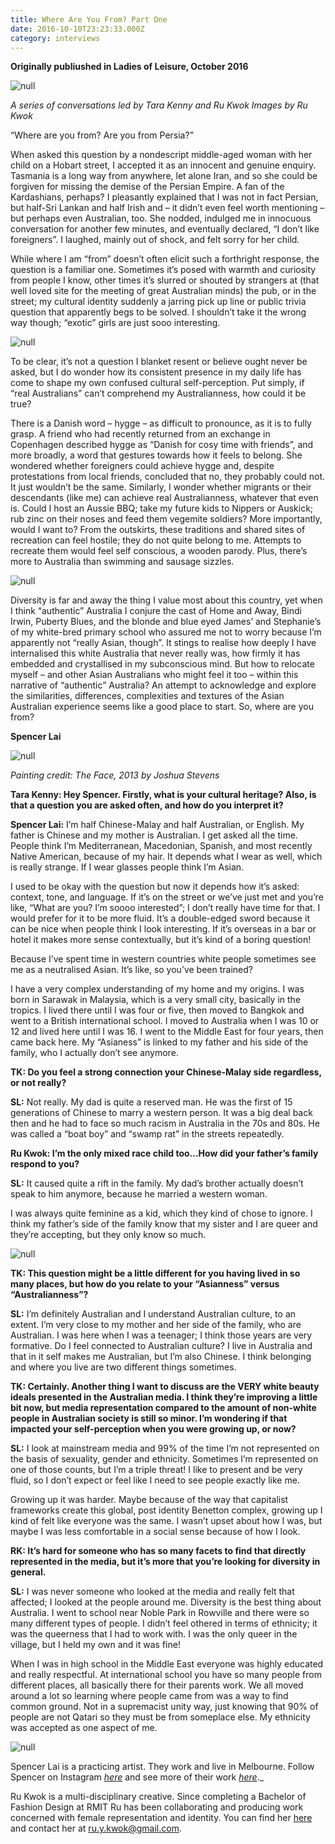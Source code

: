 ```yaml
---
title: Where Are You From? Part One
date: 2016-10-10T23:23:33.000Z
category: interviews
---
```

**Originally publiushed in Ladies of Leisure, October 2016**

![null](/img/wayf-tara-k1.jpg)

_A series of conversations led by Tara Kenny and Ru Kwok
Images by Ru Kwok_

“Where are you from? Are you from Persia?” 

When asked this question by a nondescript middle-aged woman with her child on a Hobart street, I accepted it as an innocent and genuine enquiry. Tasmania is a long way from anywhere, let alone Iran, and so she could be forgiven for missing the demise of the Persian Empire. A fan of the Kardashians, perhaps? I pleasantly explained that I was not in fact Persian, but half-Sri Lankan and half Irish and – it didn’t even feel worth mentioning – but perhaps even Australian, too. She nodded, indulged me in innocuous conversation for another few minutes, and eventually declared, “I don’t like foreigners”. I laughed, mainly out of shock, and felt sorry for her child. 

While where I am “from” doesn’t often elicit such a forthright response, the question is a familiar one. Sometimes it’s posed with warmth and curiosity from people I know, other times it’s slurred or shouted by strangers at (that well loved site for the meeting of great Australian minds) the pub, or in the street; my cultural identity suddenly a jarring pick up line or public trivia question that apparently begs to be solved. I shouldn’t take it the wrong way though; “exotic” girls are just sooo interesting.

![null](/img/wayftarak3b.jpg)

To be clear, it’s not a question I blanket resent or believe ought never be asked, but I do wonder how its consistent presence in my daily life has come to shape my own confused cultural self-perception. Put simply, if “real Australians” can’t comprehend my Australianness, how could it be true?

There is a Danish word – hygge – as difficult to pronounce, as it is to fully grasp. A friend who had recently returned from an exchange in Copenhagen described hygge as “Danish for cosy time with friends”, and more broadly, a word that gestures towards how it feels to belong. She wondered whether foreigners could achieve hygge and, despite protestations from local friends, concluded that no, they probably could not. It just wouldn’t be the same. Similarly, I wonder whether migrants or their descendants (like me) can achieve real Australianness, whatever that even is. Could I host an Aussie BBQ; take my future kids to Nippers or Auskick; rub zinc on their noses and feed them vegemite soldiers? More importantly, would I want to? From the outskirts, these traditions and shared sites of recreation can feel hostile; they do not quite belong to me. Attempts to recreate them would feel self conscious, a wooden parody. Plus, there’s more to Australia than swimming and sausage sizzles. 

![null](/img/wayf-tara-k4-2.jpg)

Diversity is far and away the thing I value most about this country, yet when I think “authentic” Australia I conjure the cast of Home and Away, Bindi Irwin, Puberty Blues, and the blonde and blue eyed James’ and Stephanie’s of my white-bred primary school who assured me not to worry because I’m apparently not “really Asian, though”. It stings to realise how deeply I have internalised this white Australia that never really was, how firmly it has embedded and crystallised in my subconscious mind. But how to relocate myself – and other Asian Australians who might feel it too – within this narrative of “authentic” Australia? An attempt to acknowledge and explore the similarities, differences, complexities and textures of the Asian Australian experience seems like a good place to start. So, where are you from?

**Spencer Lai**

![null](/img/wayfspencer1b_1000.jpg)

_Painting credit: The Face, 2013 by Joshua Stevens_

**Tara Kenny: Hey Spencer. Firstly, what is your cultural heritage? Also, is that a question you are asked often, and how do you interpret it?**

**Spencer Lai:** I’m half Chinese-Malay and half Australian, or English. My father is Chinese and my mother is Australian. I get asked all the time. People think I’m Mediterranean, Macedonian, Spanish, and most recently Native American, because of my hair. It depends what I wear as well, which is really strange. If I wear glasses people think I’m Asian. 

I used to be okay with the question but now it depends how it’s asked: context, tone, and language. If it’s on the street or we’ve just met and you’re like, “What are you? I’m soooo interested”; I don’t really have time for that. I would prefer for it to be more fluid. It’s a double-edged sword because it can be nice when people think I look interesting. If it’s overseas in a bar or hotel it makes more sense contextually, but it’s kind of a boring question!

Because I’ve spent time in western countries white people sometimes see me as a neutralised Asian. It’s like, so you’ve been trained?

I have a very complex understanding of my home and my origins. I was born in Sarawak in Malaysia, which is a very small city, basically in the tropics. I lived there until I was four or five, then moved to Bangkok and went to a British international school. I moved to Australia when I was 10 or 12 and lived here until I was 16. I went to the Middle East for four years, then came back here. My “Asianess” is linked to my father and his side of the family, who I actually don’t see anymore. 

**TK: Do you feel a strong connection your Chinese-Malay side regardless, or not really?**

**SL:** Not really. My dad is quite a reserved man. He was the first of 15 generations of Chinese to marry a western person. It was a big deal back then and he had to face so much racism in Australia in the 70s and 80s. He was called a “boat boy” and “swamp rat” in the streets repeatedly. 

**Ru Kwok: I’m the only mixed race child too...How did your father’s family respond to you?**

**SL:** It caused quite a rift in the family. My dad’s brother actually doesn’t speak to him anymore, because he married a western woman. 

I was always quite feminine as a kid, which they kind of chose to ignore. I think my father’s side of the family know that my sister and I are queer and they’re accepting, but they only know so much. 

![null](/img/wayfspencer2b.jpg)

**TK: This question might be a little different for you having lived in so many places, but how do you relate to your “Asianness” versus “Australianness”?**

**SL:** I’m definitely Australian and I understand Australian culture, to an extent. I’m very close to my mother and her side of the family, who are Australian. I was here when I was a teenager; I think those years are very formative. Do I feel connected to Australian culture? I live in Australia and that in it self makes me Australian, but I’m also Chinese. I think belonging and where you live are two different things sometimes. 

**TK: Certainly. Another thing I want to discuss are the VERY white beauty ideals presented in the Australian media. I think they’re improving a little bit now, but media representation compared to the amount of non-white people in Australian society is still so minor. I’m wondering if that impacted your self-perception when you were growing up, or now?**

**SL:** I look at mainstream media and 99% of the time I’m not represented on the basis of sexuality, gender and ethnicity. Sometimes I’m represented on one of those counts, but I’m a triple threat! I like to present and be very fluid, so I don’t expect or feel like I need to see people exactly like me. 

Growing up it was harder. Maybe because of the way that capitalist frameworks create this global, post identity Benetton complex, growing up I kind of felt like everyone was the same. I wasn’t upset about how I was, but maybe I was less comfortable in a social sense because of how I look. 

**RK: It’s hard for someone who has so many facets to find that directly represented in the media, but it’s more that you’re looking for diversity in general.**

**SL:** I was never someone who looked at the media and really felt that affected; I looked at the people around me. Diversity is the best thing about Australia. I went to school near Noble Park in Rowville and there were so many different types of people. I didn’t feel othered in terms of ethnicity; it was the queerness that I had to work with. I was the only queer in the village, but I held my own and it was fine! 

When I was in high school in the Middle East everyone was highly educated and really respectful. At international school you have so many people from different places, all basically there for their parents work. We all moved around a lot so learning where people came from was a way to find common ground. Not in a supremacist unity way, just knowing that 90% of people are not Qatari so they must be from someplace else. My ethnicity was accepted as one aspect of me.

![null](/img/wayf-spencer4.jpg)

Spencer Lai is a practicing artist. They work and live in Melbourne. Follow Spencer on Instagram _[_here_](https://www.instagram.com/babeydivorce/?hl=en)_ and see more of their work _[_here_](https://www.spencerlai.info/)_._

Ru Kwok is a multi-disciplinary creative. Since completing a Bachelor of Fashion Design at RMIT Ru has been collaborating and producing work concerned with female representation and identity. You can find her [here ](https://www.instagram.com/ru_y_k/?hl=en)and contact her at ru.y.kwok@gmail.com.
